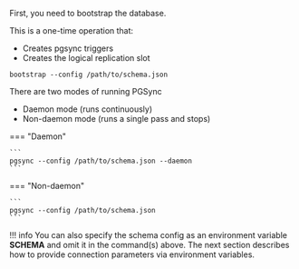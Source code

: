 First, you need to bootstrap the database.

This is a one-time operation that:

 - Creates pgsync triggers
 - Creates the logical replication slot

  ```
  bootstrap --config /path/to/schema.json
  ```

There are two modes of running PGSync

 - Daemon mode (runs continuously)
 - Non-daemon mode (runs a single pass and stops)

=== "Daemon"

    ```
    pgsync --config /path/to/schema.json --daemon
    ```

=== "Non-daemon"

    ```
    pgsync --config /path/to/schema.json
    ```

!!! info
    You can also specify the schema config as an environment variable **SCHEMA** and omit it in the command(s) above.
    The next section describes how to provide connection parameters via environment variables.